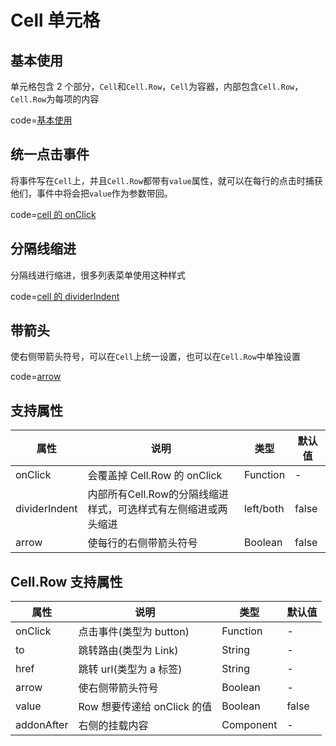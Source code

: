 # Cell 单元格

## 基本使用

单元格包含 2 个部分，`Cell`和`Cell.Row`，`Cell`为容器，内部包含`Cell.Row`，`Cell.Row`为每项的内容

code=[基本使用](cell)

## 统一点击事件

将事件写在`Cell`上，并且`Cell.Row`都带有`value`属性，就可以在每行的点击时捕获他们，事件中将会把`value`作为参数带回。

code=[cell 的 onClick](cell_click)

## 分隔线缩进

分隔线进行缩进，很多列表菜单使用这种样式

code=[cell 的 dividerIndent](cell_divider_indent)

## 带箭头

使右侧带箭头符号，可以在`Cell`上统一设置，也可以在`Cell.Row`中单独设置

code=[arrow](cell_arrow)

## 支持属性

| 属性          | 说明                                                 | 类型     | 默认值 |
| ------------- | ---------------------------------------------------- | -------- | ------ |
| onClick       | 会覆盖掉 Cell.Row 的 onClick                         | Function | -      |
| dividerIndent    | 内部所有Cell.Row的分隔线缩进样式，可选样式有左侧缩进或两头缩进 | left/both  | false  |
| arrow         | 使每行的右侧带箭头符号                               | Boolean  | false  |

## Cell.Row 支持属性

| 属性       | 说明                                                              | 类型      | 默认值 |
| ---------- | ----------------------------------------------------------------- | --------- | ------ |
| onClick    | 点击事件(类型为 button)                                           | Function  | -      |
| to         | 跳转路由(类型为 Link)                                             | String    | -      |
| href       | 跳转 url(类型为 a 标签)                                           | String    | -      |
| arrow      | 使右侧带箭头符号                                                  | Boolean   | -      |
| value      | Row 想要传递给 onClick 的值                                       | Boolean   | false  |
| addonAfter | 右侧的挂载内容                                                    | Component | -      |
